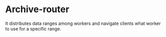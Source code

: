 # Archive-router

It distributes data ranges among workers and navigate clients what worker to use for a specific range.
